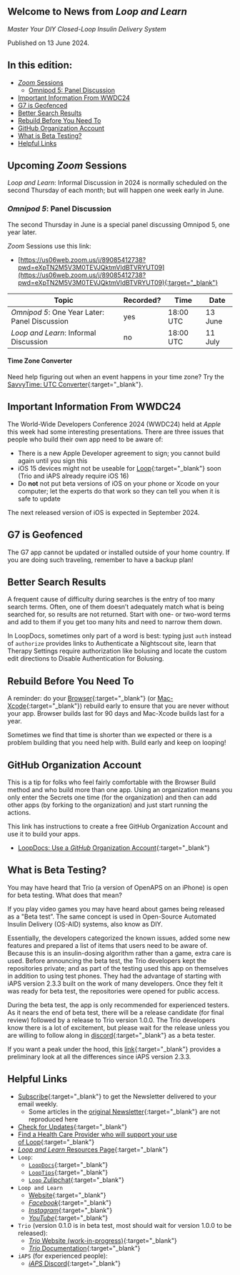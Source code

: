 ## Welcome to News from&nbsp;_<span translate="no">Loop and Learn</span>_

_Master Your DIY Closed-Loop Insulin Delivery System_

Published on 13 June 2024.

## In this edition:

* [*Zoom* Sessions](#upcoming-zoom-sessions)
    * [Omnipod 5: Panel Discussion](#omnipod-5-panel-discussion)
* [Important Information From WWDC24](#important-information-from-wwdc24)
* [G7 is Geofenced](#g7-is-geofenced)
* [Better Search Results](#better-search-results)
* [Rebuild Before You Need To](#rebuild-before-you-need-to)
* [GitHub Organization Account](#github-organization-account)
* [What is Beta Testing?](#what-is-beta-testing)
* [Helpful Links](#helpful-links)

## Upcoming *Zoom* Sessions

_<span translate="no">Loop and Learn</span>_: Informal Discussion in 2024 is normally scheduled on the second Thursday of each month; but will happen one week early in June.

###  _<span translate="no">Omnipod 5</span>_: Panel Discussion 

The second Thursday in June is a special panel discussing Omnipod 5, one year later.

*Zoom* Sessions use this link:

* [https://us06web.zoom.us/j/89085412738?pwd=eXpTN2M5V3M0TEVJQktmVldBTVRYUT09](https://us06web.zoom.us/j/89085412738?pwd=eXpTN2M5V3M0TEVJQktmVldBTVRYUT09){:target="_blank"}

| Topic | Recorded? | Time | Date |
| - | - | - | - |
| _<span translate="no">Omnipod 5</span>_: One Year Later: Panel Discussion | yes | 18:00 UTC | 13 June |
| _<span translate="no">Loop and Learn</span>_: Informal Discussion | no | 18:00 UTC | 11 July |

#### Time Zone Converter

Need help figuring out when an event happens in your time zone? Try the [SavvyTime: UTC Converter](https://savvytime.com/converter/utc){:target="_blank"}.

## Important Information From WWDC24

The World-Wide Developers Conference 2024 (WWDC24) held at *Apple* this week had some interesting presentations. There are three issues that people who build their own app need to be aware of:

* There is a new Apple Developer agreement to sign; you cannot build again until you sign this
* iOS 15 devices might not be useable for [Loop](https://loopkit.github.io/loopdocs/build/phone/#which-devices-are-compatible){:target="_blank"} soon (Trio and iAPS already require iOS 16)
* Do **not** not put beta versions of iOS on your phone or Xcode on your computer; let the experts do that work so they can tell you when it is safe to update

The next released version of iOS is expected in September 2024.

## G7 is Geofenced

The G7 app cannot be updated or installed outside of your home country. If you are doing such traveling, remember to have a backup plan!

## Better Search Results

A frequent cause of difficulty during searches is the entry of too many search terms. Often, one of them doesn’t adequately match what is being searched for, so results are not returned. Start with one- or two-word terms and add to them if you get too many hits and need to narrow them down.

In LoopDocs, sometimes only part of a word is best: typing just `auth` instead of `authorize` provides links to Authenticate a Nightscout site, learn that Therapy Settings require authorization like bolusing and locate the custom edit directions to Disable Authentication for Bolusing.

## Rebuild Before You Need To

A reminder: do your [Browser](https://loopkit.github.io/loopdocs/gh-actions/gh-update/){:target="_blank"} (or [Mac-Xcode](https://loopkit.github.io/loopdocs/build/updating/){:target="_blank"}) rebuild early to ensure that you are never without your app. Browser builds last for 90 days and Mac-Xcode builds last for a year.

Sometimes we find that time is shorter than we expected or there is a problem building that you need help with. Build early and keep on looping!

## GitHub Organization Account

This is a tip for folks who feel fairly comfortable with the Browser Build method and who build more than one app. Using an organization means you only enter the Secrets one time (for the organization) and then can add other apps (by forking to the organization) and just start running the actions.

This link has instructions to create a free GitHub Organization Account and use it to build your apps.

* [LoopDocs: Use a *GitHub* Organization Account](https://loopkit.github.io/loopdocs/gh-actions/gh-other-apps/#use-a-github-organization-account){:target="_blank"}

## What is Beta Testing?

You may have heard that Trio (a version of OpenAPS on an iPhone) is open for beta testing. What does that mean?

If you play video games you may have heard about games being released as a "Beta test”. The same concept is used in Open-Source Automated Insulin Delivery (OS-AID) systems, also know as DIY.

Essentially, the developers categorized the known issues, added some new features and prepared a list of items that users need to be aware of. Because this is an insulin-dosing algorithm rather than a game, extra care is used. Before announcing the beta test, the Trio developers kept the repositories private; and as part of the testing used this app on themselves in addition to using test phones. They had the advantage of starting with iAPS version 2.3.3 built on the work of many developers. Once they felt it was ready for beta test, the repositories were opened for public access.

During the beta test, the app is only recommended for experienced testers. As it nears the end of beta test, there will be a release candidate (for final review) followed by a release to Trio version 1.0.0. The Trio developers know there is a lot of excitement, but please wait for the release unless you are willing to follow along in [discord](https://discord.gg/kyjG4333Wb){:target="_blank"} as a beta tester.

If you want a peak under the hood, this [link](https://github.com//nightscout/Trio/pull/2){:target="_blank"} provides a preliminary look at all the differences since iAPS version 2.3.3.

## Helpful Links

* [Subscribe](https://www.loopandlearn.org/newsletter-signup/){:target="_blank"} to get the Newsletter delivered to your email weekly.
    * Some articles in the [original Newsletter](https://www.loopandlearn.org/2022/10/19/loop-and-learn-newsletter/){:target="_blank"} are not reproduced here
* [Check for Updates](https://www.loopandlearn.org/version-updates/){:target="_blank"}
* [Find a Health Care Provider who will support your use of&nbsp;<span translate="no">Loop</span>](https://www.loopandlearn.org/hcp-recommendations/){:target="_blank"}
* [_<span translate="no">Loop and Learn</span>_&nbsp;Resources Page](https://www.loopandlearn.org/resources/){:target="_blank"}
* <code>Loop</code>:
    * [`LoopDocs`](https://loopkit.github.io/loopdocs/){:target="_blank"}
    * [`LoopTips`](https://loopkit.github.io/looptips/){:target="_blank"}
    * [`Loop` Zulipchat](https://loop.zulipchat.com/){:target="_blank"}
* <code>Loop and Learn</code>
    * [Website](https://www.loopandlearn.org/){:target="_blank"}
    * [*Facebook*](https://www.facebook.com/groups/LOOPandLEARN){:target="_blank"}
    * [*Instagram*](https://www.instagram.com/loopandlearn/){:target="_blank"}
    * [*YouTube*](https://www.youtube.com/c/loopandlearn){:target="_blank"}
* <code>Trio</code> (version 0.1.0 is in beta test, most should wait for version 1.0.0 to be released):
    * [*Trio* Website (work-in-progress)](https://www.iaps-app.org/){:target="_blank"}
    * [*Trio* Documentation](http://docs.diy-trio.org/en/latest){:target="_blank"}
* <code>iAPS</code> (for experienced people):
    * [*iAPS* Discord](https://discord.com/invite/ptkk2Y264Z){:target="_blank"}
